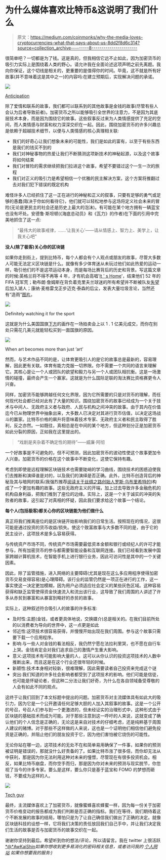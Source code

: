 # 为什么媒体喜欢比特币&这说明了我们什么

> 原文：<https://medium.com/coinmonks/why-the-media-loves-cryptocurrencies-what-that-says-about-us-8dd2f8d6c314?source=collection_archive---------8----------------------->

很简单吧？一切都是为了钱。这是真的，但我相信它远不止如此，因为加密货币的吸引力实际上是围绕着人类的野心。请允许我在全面论述这项声明之前先离题。我向你保证，这个切线是相关的，更重要的是值得你的时间。毕竟，这不就是所有好故事(并不意味着这是其中之一)的内容吗:在建立预期后，实现解决问题的承诺。

![](img/ca6962d4f4c906f480e4227ddca003a2.png)

[Anticipation](http://www.justriddlesandmore.com/Comics/anticipation.html)

除了爱情和联系的故事，我们都可以联系到的其他故事是金钱的故事(尽管有些人会认为后者导致前者)。加密货币之所以能够吸引全世界的注意力，不是因为其底层技术本身，而是因为围绕它的故事。这些叙事反过来为人类情感提供了充足的空间，而人类情感与财富和权力深深交织在一起。因此，围绕加密货币的许多兴趣总是依赖于超越技术细节，以便与人类情感的核心真理相关联:

*   我们的好奇心让我们想象未来的可能性，我们是如此的富有，以至于有些东西是我们的钱买不到的
*   我们对神秘事物的热爱让我们不断猜测这项新技术的神秘起源，以及这个故事将如何结束
*   我们对冒险的需求继续把我们拉进这个故事，希望不要错过这个一生一次的旅程
*   我们对正义的吸引力是希望相信一个优雅的民主解决方案，这个方案将推翻过去对我们犯下错误的既定机构

难怪许多人已经抓住了这一正在进行的神秘和正义的叙事，只要有足够的勇气或足够的愚蠢(取决于你如何看待它)，他们就可以轻松地参与这场将定义社会未来的冒险(无论是更民主的社会还是历史上最大的泡沫)。有可能在某个地方拥有一辆蓝宝也没有坏处。安德鲁·斯坦顿(《海底总动员》和《瓦力》的作者)在下面的引用中完美地抓住了这一点:

> “最伟大的故事戒律，……‘让我关心’——请从情感上、智力上、美学上，让我关心吧”

**没人(除了极客)关心你的区块链**

如果你走到街上，提到比特币，每个人都会有个人观点或朋友的故事，尽管大多数人可能无法定义区块链是什么。就像有多少体育迷从未玩过他们如此热爱的运动一样，吸引他们的不是这项运动本身，而是每场比赛背后的历史和背景。写这篇文章的时候:英格兰将不得不再等 4 年，才有机会高唱'[It ' s Home](https://www.thesun.co.uk/world-cup-2018/6750454/its-coming-home-mean-three-lions-released-baddiel-skinner-the-lightning-seeds-song-about/)'，结束他们 52 年的 FIFA 冠军荒；勒布朗·詹姆斯在背负着克里夫兰球迷的所有希望并不断被队友[失望](https://www.businessinsider.sg/jr-smith-forgets-score-dribbles-clock-game-1-finals-2018-5/?r=US&IR=T)后加入湖人；康纳·麦格雷戈正步迈克·泰森的后尘，发表大量垃圾言论，当然还有“造雨”[图片](https://www.independent.co.uk/sport/general/boxing/mayweather-mcgregor/floyd-mayweather-vs-conor-mcgregor-prize-money-how-much-purse-ppv-numbers-winner-make-sponsorship-a7894376.html)。

![](img/27c4a880c29a205c67ddcf218af62152.png)

Definitely watching it for the sport

这就是为什么美国国旗[下方](http://www.newsflashing.com/crazy/top-10-most-expensive-painting)的画作在一场拍卖会上以 1 . 1 亿美元成交，而你在别处只需花几美元就能轻松买到一面国旗的原因。

![](img/f3e3d34d591c592d6f6df816c63ed669.png)

When art becomes more than just ‘art’

然而，与艺术作品不同的是，让体育更吸引人的是它的故事总是最新的，容易理解，因此更有关联。体育有能力克服一切界限。你不需要一个共同的语言来理解它。其核心是让一个人或团队的欲望和毅力与另一个人或团队相抗衡。这是一场激情的碰撞，最终会产生一个赢家。这就是为什么国际足联的淘汰赛比资格赛更令人兴奋。

同样，加密货币能够跨越任何文化界限，因为它所需要的只是对货币的理解，而任何现代社会都已经对此有了大量的知识。围绕加密货币的故事已经成为一个关于技术与中间人、无政府主义者与政府、人民与机构之间冲突的故事。由于其内在价值迄今已从物理世界中抽象出来，大多数人已决定对其进行货币估值，以决定这场战斗的赢家。比特币价格的飙升将意味着技术专家、无政府主义者和民主取得了胜利，反之亦然。一如既往，真相总是在中间的某个地方，但这种划分正是加密货币如此分裂的原因，正如我在这里提出的。

> “戏剧是夹杂着不确定性的期待”——威廉·阿彻

一个好故事是不可避免的，但不可预测，因此加密货币的波动性使这个故事更加令人兴奋。加密货币的价格在这个故事中不断变化，这使它保持有趣。

考虑到即使是远程理解区块链技术也需要陡峭的学习曲线，围绕技术的困惑迫使我们去推断和演绎谁是对的，以及我们的演绎是否正确。此外，比特币创造背后的神秘及其与暗网的联系(我强烈推荐[阅读关于丝绸之路创始人罗斯·乌布里希特的](https://www.wired.com/2015/04/silk-road-1/))构成了一个更加有趣的故事。这些无政府主义的开端，加上过去导致许多金融危机的机构自身利益，把我们推到了座位的边缘。实际上，这是一个关于诚实的冲突的失败者的故事，这引起了对真相的怀疑，因此我们要求给这个故事一个结论。

**每个人(包括极客)都关心你的区块链能为他们做什么**

真正将我们推离座位的是区块链开始影响我们的日常生活。按照现在的情况，这很可能是通过投资的货币收益/损失。使这个致富故事与大多数不同的是，由于它的民主设计，这项技术是多么容易获得。

与传统资产市场不同，传统资产市场需要最低资本金额和银行或经纪人的许可才能参与，所有加密货币的参与都需要智能设备和互联网连接。我们已经看到发展中国家跨越计算机技术，在智能手机上进行银行业务，因此可访问性是其中的一个关键因素。

因此，除了监管措施，进入网络的主要障碍(尤其是现在这么多应用程序使得加密货币交易变得容易)是心理障碍。该行业的监管仍然是一项正在进行的工作，这一事实使这一决定更加模糊，因为用户必须适应社会定义的某些灰色区域。这种容易获得和缺乏监管使得资金快速流入和流出该行业，这导致了我们周围的人讲述了许多从赤贫到暴富和从暴富到略好的赤贫的故事。

实际上，这种叙述符合吸引人的故事的许多标准:

*   及时性:主题(金钱，或者更具体地说，交换媒介)总是相关的。在我们目前所处的以消费者为导向的世界中，这一点更是如此
*   邻近性:这项技术很容易获得，并慢慢开始出现在我们周围。参与这个故事只需要下载一个应用程序。
*   影响:与一些人对金钱的看法相反，我仍然宁愿在法拉利里哭，也不愿在自行车上哭。金钱肯定会对我们追求自己的激情产生重大影响。
*   意义:这项技术有可能影响大量的人，这可以从你认识的投资这项技术的人数中推断出来，而且这是在这个行业还很年轻的时候。
*   新颖性:技术本身相对较新，很难理解，因此需要读者自己投资来完成这个谜
*   突出:我们知道的许多社会影响者都受到了这项技术的影响。他们可能是信徒，也可能是怀疑论者，但这种二分法让我们好奇，为什么在各自领域备受尊敬的人会有如此不同的观点。

这终于让我们回到了本文标题中提出的问题。加密货币对主流媒体具有如此大的吸引力，因为它是一个公开邀请任何足够大胆的人加入其叙事的故事。这是一个公开的号召，号召人们参与到一个更激进的，但未经证实的治理形式中，这种形式由于区块链的基础技术而成为可能。对于那些注意到这一呼吁的人来说，这就变成了确认他们的个人信念是正确的，无论这是来自对技术的仔细考虑，还是纯粹基于周围人建议的赌博。对于那些不这样做的人来说，这也是一个证明他们相信他们避免投资是正确的，并阻止他们的朋友投资于它，因为他们害怕被它烧伤的可能性。

无论你站在哪一边，这项技术的无处不在和简单易用确保了一件事，如果你的预测被证明是错误的，那就没什么好责备的了。如果比特币涨了很多倍，而你却无法从中获利，那是因为你无法利用这种对未来的憧憬，尽管现在有很多投资机会。相反，如果比特币崩盘，而你空手而归，那是因为你对未来的预测与现实脱节，你忽视了当今的许多专家。要么是这样，要么你只是基于蓝宝和 FOMO 的梦想而砸钱，不要成为这样的人。

![](img/dfffbb87e659aec628231dcd10925337.png)

[Tech guy](https://o4uxrk33.com/dqp7qw48?key=fb957c286168b7afe4164ba4e2b54b99)

最终，主流媒体喜欢上了加密货币，就像蜜蜂喜欢蜂蜜一样，因为每一份关于加密货币价格变动的报告都成为我们判断是否正确的指标。我们在等待，我们期待着这个不断发展的故事的结局，哪怕只是为了让自己确信我们做出了正确的决定。就像区块链科技的设想一样，它将我们决策的责任放回我们自己手中，并让我们决定我们生活的故事是否与加密货币的故事交织在一起。

谢谢你坚持到最后。希望听到你的想法/评论，所以请留言。我在 twitter 上很活跃[*@*AwKaiShin](https://twitter.com/awkaishin)*如果你想收到更多易消化的密码相关信息，或者访问我的* [*个人网站*](https://www.awkaishin.com/) *如果你想要我的服务:)*